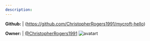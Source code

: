 ```yaml
---
description: 
---
```



**Github:** | (https://github.com/ChristopherRogers1991/mycroft-hello)

**Owner:** | [@ChristopherRogers1991](https://github.com/ChristopherRogers1991) ![avatart](https://avatars0.githubusercontent.com/u/8608191?v=4)

